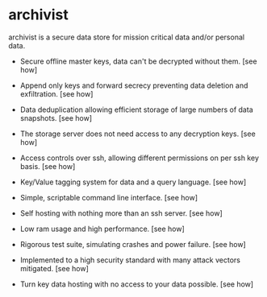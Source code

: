 # archivist

archivist is a secure data store for mission critical data and/or personal data.

- Secure offline master keys, data can't be decrypted without them. [see how]

- Append only keys and forward secrecy preventing data deletion and exfiltration. [see how]

- Data deduplication allowing efficient storage of large numbers of data snapshots. [see how]

- The storage server does not need access to any decryption keys. [see how]

- Access controls over ssh, allowing different permissions on per ssh key basis. [see how]

- Key/Value tagging system for data and a query language. [see how]

- Simple, scriptable command line interface. [see how]

- Self hosting with nothing more than an ssh server. [see how]

- Low ram usage and high performance. [see how]

- Rigorous test suite, simulating crashes and power failure. [see how]

- Implemented to a high security standard with many attack vectors mitigated. [see how]

- Turn key data hosting with no access to your data possible. [see how]
